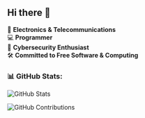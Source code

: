 ## Hi there 👋

🔧 **Electronics & Telecommunications**  
💻 **Programmer**  
🔐 **Cybersecurity Enthusiast**  
🛠️ **Committed to Free Software & Computing**

### 📊 GitHub Stats:
![GitHub Stats](https://github-readme-stats.vercel.app/api?username=qbixxx&show_icons=true&theme=halloween)

![GitHub Contributions](https://github-readme-streak-stats.herokuapp.com/?user=TU_USUARIO&theme=halloween)
